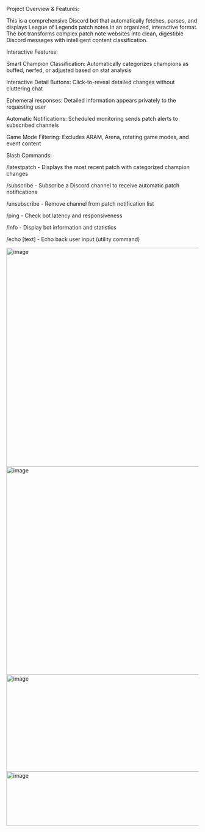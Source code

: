 Project Overview & Features:

This is a comprehensive Discord bot that automatically fetches, parses, and displays League of Legends patch notes in an organized, interactive format. The bot transforms complex patch note websites into clean, digestible Discord messages with intelligent content classification.

Interactive Features:

Smart Champion Classification: Automatically categorizes champions as buffed, nerfed, or adjusted based on stat analysis

Interactive Detail Buttons: Click-to-reveal detailed changes without cluttering chat

Ephemeral responses: Detailed information appears privately to the requesting user

Automatic Notifications: Scheduled monitoring sends patch alerts to subscribed channels

Game Mode Filtering: Excludes ARAM, Arena, rotating game modes, and event content

Slash Commands:

/latestpatch - Displays the most recent patch with categorized champion changes

/subscribe - Subscribe a Discord channel to receive automatic patch notifications

/unsubscribe - Remove channel from patch notification list

/ping - Check bot latency and responsiveness

/info - Display bot information and statistics

/echo [text] - Echo back user input (utility command)



<img width="600" height="573" alt="image" src="https://github.com/user-attachments/assets/e92b8a89-7da6-43e7-ab51-8d4bf0a3a341" />
<img width="600" height="546" alt="image" src="https://github.com/user-attachments/assets/8292668b-7634-4552-bc68-98a64941211e" />
<img width="600" height="254" alt="image" src="https://github.com/user-attachments/assets/70476ab2-138d-4627-8d1a-972d00c7cf2f" />
<img width="600" height="142" alt="image" src="https://github.com/user-attachments/assets/738d759d-ddf1-495e-a0c3-fad23b82c2ed" />


